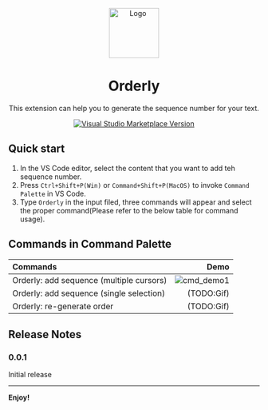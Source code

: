 <p align="center">
<img src="https://orderly.gallerycdn.vsassets.io/extensions/orderly/orderly/0.0.1/1664209337729/Microsoft.VisualStudio.Services.Icons.Default" alt="Logo" height="100"/>
</p>

<h1 align="center">
Orderly
</h1>
<p align="center">
This extension can help you to generate the sequence number for your text.
</p>
<p align="center">
<a href="https://marketplace.visualstudio.com/items?itemName=order.order" target="__blank"><img src="https://img.shields.io/visual-studio-marketplace/v/orderly.orderly.svg?color=228cb2&amp;label=" alt="Visual Studio Marketplace Version" /></a>
</h1>


##  Quick start
1. In the VS Code editor, select the content that you want to add teh sequence number.
2. Press `Ctrl+Shift+P(Win)` or `Command+Shift+P(MacOS)` to invoke  `Command Palette` in VS Code.
3. Type `Orderly` in the input filed, three commands will appear and select the proper command(Please refer to the below table for command usage). 

## Commands in Command Palette
| Commands | Demo |
| :-----| ----: |
| Orderly: add sequence (multiple cursors) | <img alt="cmd_demo1" src="https://user-images.githubusercontent.com/842218/192575823-d9b21744-2f37-43c4-80ad-734a4d98a30a.gif">|
| Orderly: add sequence (single selection) | (TODO:Gif) |
| Orderly: re-generate order | (TODO:Gif) |

## Release Notes

### 0.0.1
Initial release

---

**Enjoy!**
